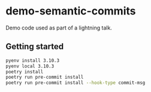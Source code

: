 # demo-semantic-commits

Demo code used as part of a lightning talk.

## Getting started

```bash
pyenv install 3.10.3
pyenv local 3.10.3
poetry install
poetry run pre-commit install
poetry run pre-commit install --hook-type commit-msg
```

